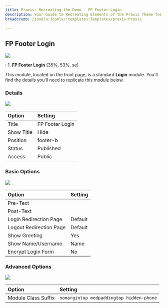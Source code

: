 ```yaml
---
title: Praxis: Recreating the Demo - FP Footer Login
description: Your Guide to Recreating Elements of the Praxis Theme for Joomla
breadcrumb: /joomla:Joomla/!templates:Templates/praxis:Praxis

---
```


FP Footer Login
----
![][demo]

:   1. **FP Footer Login** [35%, 53%, se]

This module, located on the front page, is a standard **Login** module. You'll find the details you'll need to replicate this module below.

### Details
![][demo1]

| Option     | Setting         |  
| :--------- | :-------------- |  
| Title      | FP Footer Login |  
| Show Title | Hide            |  
| Position   | footer-b        |  
| Status     | Published       |  
| Access     | Public          |  

### Basic Options
![][demo2]

| Option                  | Setting |  
| :---------------------- | :------ |  
| Pre-Text                |         |  
| Post-Text               |         |  
| Login Redirection Page  | Default |  
| Logout Redirection Page | Default |  
| Show Greeting           | Yes     |  
| Show Name/Username      | Name    |  
| Encrypt Login Form      | No      |  

### Advanced Options
![][demo3]

| Option              | Setting                                  |  
| :------------------ | :--------------------------------------- |  
| Module Class Suffix | `nomargintop medpaddingtop hidden-phone` |  

[demo]: assets/demo_9.jpeg
[demo1]: assets/login_1.jpeg
[demo2]: assets/login_2.jpeg
[demo3]: assets/login_3.jpeg

